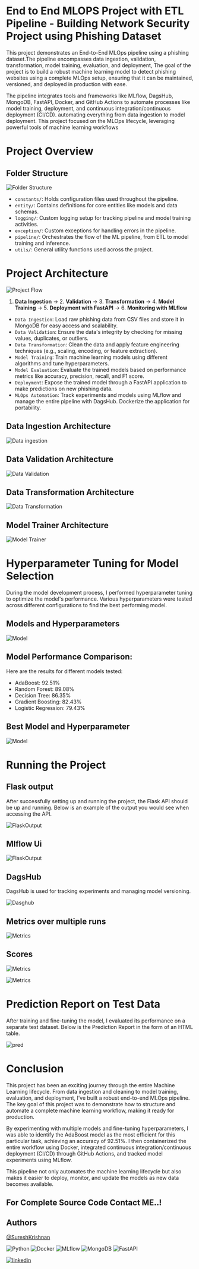 # End to End MLOPS Project with ETL Pipeline - Building Network Security Project using Phishing Dataset


This project demonstrates an End-to-End MLOps pipeline using a phishing dataset.The pipeline encompasses data ingestion, validation, transformation, model training, evaluation, and deployment, The goal of the project is to build a robust machine learning model to detect phishing websites using a complete MLOps setup, ensuring that it can be maintained, versioned, and deployed in production with ease.

The pipeline integrates tools and frameworks like MLflow, DagsHub, MongoDB, FastAPI, Docker, and GitHub Actions to automate processes like model training, deployment, and continuous integration/continuous deployment (CI/CD). automating everything from data ingestion to model deployment. This project focused on the MLOps lifecycle, leveraging powerful tools of machine learning workflows

# Project Overview

## Folder Structure
![Folder Structure](https://github.com/SKrishna-7/end-end-mlops-project/blob/main/ProjectStructure/floder.png)

* `constants/`: Holds configuration files used throughout the pipeline.
* `entity/`: Contains definitions for core entities like models and data schemas.
* `logging/`: Custom logging setup for tracking pipeline and model training activities.
* `exception/`: Custom exceptions for handling errors in the pipeline.
* `pipeline/`: Orchestrates the flow of the ML pipeline, from ETL to model training and inference.
* `utils/`: General utility functions used across the project.






# Project Architecture

![Project Flow](https://github.com/SKrishna-7/end-end-mlops-project/blob/main/ProjectStructure/Projectflow.png)

1. **Data Ingestion** → 2. **Validation** → 3. **Transformation** → 4. **Model Training** → 5. **Deployment with FastAPI** → 6. **Monitoring with MLflow**


* `Data Ingestion`: Load raw phishing data from CSV files and store it in MongoDB for easy access and scalability.
* `Data Validation`: Ensure the data's integrity by checking for missing values, duplicates, or outliers.
* `Data Transformation`: Clean the data and apply feature engineering techniques (e.g., scaling, encoding, or feature extraction).
* `Model Training`: Train machine learning models using different algorithms and tune hyperparameters.
* `Model Evaluation`: Evaluate the trained models based on performance metrics like accuracy, precision, recall, and F1 score.
* `Deployment`: Expose the trained model through a FastAPI application to make predictions on new phishing data.
* `MLOps Automation`: Track experiments and models using MLflow and manage the entire pipeline with DagsHub. Dockerize the application for portability.

## Data Ingestion Architecture

![Data ingestion](https://github.com/SKrishna-7/end-end-mlops-project/blob/main/ProjectStructure/DataIngestion.png)

## Data Validation Architecture

![Data Validation](https://github.com/SKrishna-7/end-end-mlops-project/blob/main/ProjectStructure/DataValidation.png)


## Data Transformation Architecture

![Data Transformation](https://github.com/SKrishna-7/end-end-mlops-project/blob/main/ProjectStructure/Datatransformation.png)


## Model Trainer Architecture

![Model Trainer](https://github.com/SKrishna-7/end-end-mlops-project/blob/main/ProjectStructure/Modeltrainer.png)

# Hyperparameter Tuning for Model Selection

 During the model development process, I performed hyperparameter tuning to optimize the model's performance. Various hyperparameters were tested across different configurations to find the best performing model.
 
## Models and Hyperparameters
![Model](https://github.com/SKrishna-7/end-end-mlops-project/blob/main/ProjectStructure/models.png)

## Model Performance Comparison:
Here are the results for different models tested:

* AdaBoost: 92.51%
* Random Forest: 89.08%
* Decision Tree: 86.35%
* Gradient Boosting: 82.43%
* Logistic Regression: 79.43%

## Best Model and Hyperparameter
![Model](https://github.com/SKrishna-7/end-end-mlops-project/blob/main/ProjectStructure/bestmodel.png)

# Running the Project 

## Flask output
 After successfully setting up and running the project, the Flask API should be up and running. Below is an example of the output you would see when accessing the API.

![FlaskOutput](https://github.com/SKrishna-7/end-end-mlops-project/blob/main/ProjectStructure/flask.png)

## Mlflow Ui

![FlaskOutput](https://github.com/SKrishna-7/end-end-mlops-project/blob/main/ProjectStructure/mlflow.png)

## DagsHub

DagsHub is used for tracking experiments and managing model versioning. 

![Dasghub](https://github.com/SKrishna-7/end-end-mlops-project/blob/main/ProjectStructure/Dagshub.png)


## Metrics over multiple runs

![Metrics](https://github.com/SKrishna-7/end-end-mlops-project/blob/main/ProjectStructure/combine.png)

## Scores
![Metrics](https://github.com/SKrishna-7/end-end-mlops-project/blob/main/ProjectStructure/metrics.png)

![Metrics](https://github.com/SKrishna-7/end-end-mlops-project/blob/main/ProjectStructure/charts.png)

# Prediction Report on Test Data
After training and fine-tuning the model, I evaluated its performance on a separate test dataset. Below is the Prediction Report in the form of an HTML table.

![pred](https://github.com/SKrishna-7/end-end-mlops-project/blob/main/ProjectStructure/pred.png)


# Conclusion
This project has been an exciting journey through the entire Machine Learning lifecycle. From data ingestion and cleaning to model training, evaluation, and deployment, I’ve built a robust end-to-end MLOps pipeline. The key goal of this project was to demonstrate how to structure and automate a complete machine learning workflow, making it ready for production.

By experimenting with multiple models and fine-tuning hyperparameters, I was able to identify the AdaBoost model as the most efficient for this particular task, achieving an accuracy of 92.51%. I then containerized the entire workflow using Docker, integrated continuous integration/continuous deployment (CI/CD) through GitHub Actions, and tracked model experiments using MLflow.

This pipeline not only automates the machine learning lifecycle but also makes it easier to deploy, monitor, and update the models as new data becomes available.

## For Complete Source Code Contact ME..!

## Authors
[@SureshKrishnan](https://github.com/SKrishna-7)

![Python](https://img.shields.io/badge/Python-3.10-blue)
![Docker](https://img.shields.io/badge/Docker-Containerization-blue)
![MLflow](https://img.shields.io/badge/MLflow-Experiment%20Tracking-blue)
![MongoDB](https://img.shields.io/badge/MongoDB-Database-green)
![FastAPI](https://img.shields.io/badge/FastAPI-API-green)


  
[![linkedin](https://img.shields.io/badge/linkedin-0A66C2?style=for-the-badge&logo=linkedin&logoColor=white)](https://www.linkedin.com/in/suresh-krishnan-s/)



